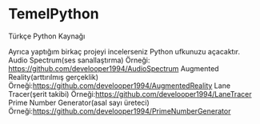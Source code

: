 # TemelPython
Türkçe Python Kaynağı

Ayrıca yaptığım birkaç projeyi incelerseniz Python ufkunuzu açacaktır.
Audio Spectrum(ses sanallaştırma) Örneği: https://github.com/develooper1994/AudioSpectrum
Augmented Reality(arttırılmış gerçeklik) Örneği:https://github.com/develooper1994/AugmentedReality
Lane Tracer(şerit takibi) Örneği:https://github.com/develooper1994/LaneTracer
Prime Number Generator(asal sayı üreteci) Örneği:https://github.com/develooper1994/PrimeNumberGenerator
